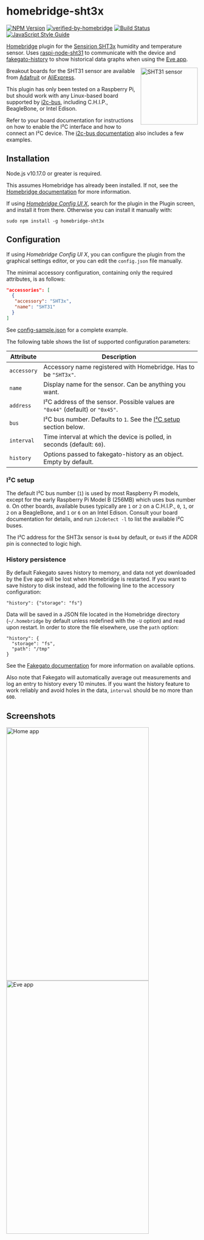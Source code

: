 # homebridge-sht3x

[![NPM Version](https://img.shields.io/npm/v/homebridge-sht3x.svg)](https://www.npmjs.com/package/homebridge-sht3x)
[![verified-by-homebridge](https://badgen.net/badge/homebridge/verified/purple)](https://github.com/homebridge/homebridge/wiki/Verified-Plugins)
[![Build Status](https://travis-ci.org/arouanet/homebridge-sht3x.svg?branch=master)](https://travis-ci.org/arouanet/homebridge-sht3x)
[![JavaScript Style Guide](https://img.shields.io/badge/code_style-standard-brightgreen.svg)](https://standardjs.com)

[Homebridge](https://github.com/nfarina/homebridge#readme) plugin for the
[Sensirion SHT3x](https://www.sensirion.com/en/environmental-sensors/humidity-sensors/digital-humidity-sensors-for-various-applications/)
humidity and temperature sensor. Uses
[raspi-node-sht31](https://github.com/aphotix/raspi-node-sht31) to communicate
with the device and
[fakegato-history](https://github.com/simont77/fakegato-history) to show
historical data graphs when using the
[Eve app](https://www.evehome.com/en/eve-app).

<img src="images/sht31-sensor.jpg" alt="SHT31 sensor" width="150" height="150" align="right">

Breakout boards for the SHT31 sensor are available from
[Adafruit](https://www.adafruit.com/product/2857) or
[AliExpress](https://www.aliexpress.com/wholesale?SearchText=sht31+sensor+breakout&SortType=total_tranpro_desc).

This plugin has only been tested on a Raspberry Pi, but should work with any
Linux-based board supported by [i2c-bus](https://github.com/fivdi/i2c-bus),
including C.H.I.P., BeagleBone, or Intel Edison.

Refer to your board documentation for instructions on how to enable the I²C
interface and how to connect an I²C device. The
[i2c-bus documentation](https://github.com/fivdi/i2c-bus#readme) also includes a
few examples.

## Installation

Node.js v10.17.0 or greater is required.

This assumes Homebridge has already been installed. If not, see the
[Homebridge documentation](https://github.com/nfarina/homebridge#installation)
for more information.

If using [_Homebridge Config UI X_](https://github.com/oznu/homebridge-config-ui-x),
search for the plugin in the Plugin screen, and install it from there.
Otherwise you can install it manually with:

```
sudo npm install -g homebridge-sht3x
```

## Configuration

If using _Homebridge Config UI X_, you can configure the plugin from the graphical
settings editor, or you can edit the `config.json` file manually.

The minimal accessory configuration, containing only the required attributes, is
as follows:

```json
"accessories": [
  {
   "accessory": "SHT3x",
   "name": "SHT31"
  }
]
```

See [config-sample.json](config-sample.json) for a complete example.

The following table shows the list of supported configuration parameters:

| Attribute   | Description                                                                    |
| ----------- | ------------------------------------------------------------------------------ |
| `accessory` | Accessory name registered with Homebridge. Has to be `"SHT3x"`.                |
| `name`      | Display name for the sensor. Can be anything you want.                         |
| `address`   | I²C address of the sensor. Possible values are `"0x44"` (default) or `"0x45"`. |
| `bus`       | I²C bus number. Defaults to `1`. See the [I²C setup](#ic-setup) section below. |
| `interval`  | Time interval at which the device is polled, in seconds (default: `60`).       |
| `history`   | Options passed to fakegato-history as an object. Empty by default.             |

### I²C setup

The default I²C bus number (`1`) is used by most Raspberry Pi models, except for
the early Raspberry Pi Model B (256MB) which uses bus number `0`. On other
boards, available buses typically are `1` or `2` on a C.H.I.P., `0`, `1`, or `2`
on a BeagleBone, and `1` or `6` on an Intel Edison. Consult your board
documentation for details, and run `i2cdetect -l` to list the available I²C
buses.

The I²C address for the SHT3x sensor is `0x44` by default, or `0x45` if the ADDR
pin is connected to logic high.

### History persistence

By default Fakegato saves history to memory, and data not yet downloaded by the
Eve app will be lost when Homebridge is restarted. If you want to save history
to disk instead, add the following line to the accessory configuration:

```
"history": {"storage": "fs"}
```

Data will be saved in a JSON file located in the Homebridge directory
(`~/.homebridge` by default unless redefined with the `-U` option) and read upon
restart. In order to store the file elsewhere, use the `path` option:

```
"history": {
  "storage": "fs",
  "path": "/tmp"
}
```

See the
[Fakegato documentation](https://github.com/simont77/fakegato-history#history-persistence)
for more information on available options.

Also note that Fakegato will automatically average out measurements and log an
entry to history every 10 minutes. If you want the history feature to work
reliably and avoid holes in the data, `interval` should be no more than `600`.

## Screenshots

<p>
  <img src="images/home-app.png" alt="Home app" width="375" height="667">
  <img src="images/eve-app.png" alt="Eve app" width="375" height="667">
</p>
